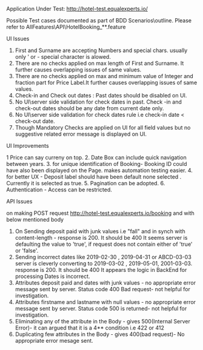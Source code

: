 Application Under Test: http://hotel-test.equalexperts.io/

Possible Test cases documented as part of BDD Scenarios\outline.
Please refer to AllFeatures\API\HotelBooking_**.feature

UI Issues
1. First and Surname are accepting Numbers and special chars. usually only ' or -  special character is alowed.
2. There are no checks applied on max length of First and Surname. It further causes overlapping issues of same values.
3. There are no checks applied on max and minimum value of Integer and fraction part for Price Label.It further causes overlapping issues of same values.
4. Check-in and Check out dates : Past dates should be disabled on UI.
5. No UI\server side validation for check dates in past. Check -in and check-out dates should be any date from current date only.
6. No UI\server side validation for check dates rule i.e check-in date < check-out date.
7. Though Mandatory Checks are applied on UI for all field values but no suggestive related error message is displayed on UI.

UI Improvements

1  Price can say curreny on top.
2. Date Box can include quick navigation between years.
3. for unique identification of Booking- Booking ID could have also been displayed on the Page. makes automation testing easier.
4. for better UX - Deposit label should have been default none selected . Currently it is selected as true.
5. Pagination can be adopted.
6. Authentication - Access can be restricted.

API Issues

on making POST request http://hotel-test.equalexperts.io/booking and with below mentioned body
1. On Sending deposit paid with junk values i.e "fall" and in synch with content-length - response is 200.  It should be 400
        It seems server is defaulting the value to 'true', if request does not contain either of 'true' or 'false'.
2. Sending incorrect dates like 2019-02-30 , 2019-04-31 or ABCD-03-03  server is cleverly converting to 2019-03-02 , 2019-05-01, 2001-03-03. response is 200. It should be 400
        It appears the logic in BackEnd for processing Dates is incorrect.
3. Attributes deposit paid and dates with junk values - no appropriate error message sent by server. Status code 400 Bad request- not helpful for investigation.
4. Attributes firstname and lastname with null values - no appropriate error message sent by server. Status code 500 is returned- not helpful for investigation.
5. Eliminating any of the attribute in the Body - gives 500(Internal Server Error)- it can argued that it is a 4** condition i.e 422 or 412
6. Duplicating few attributes in the Body - gives 400(bad request)- No appropriate error mesage sent.


